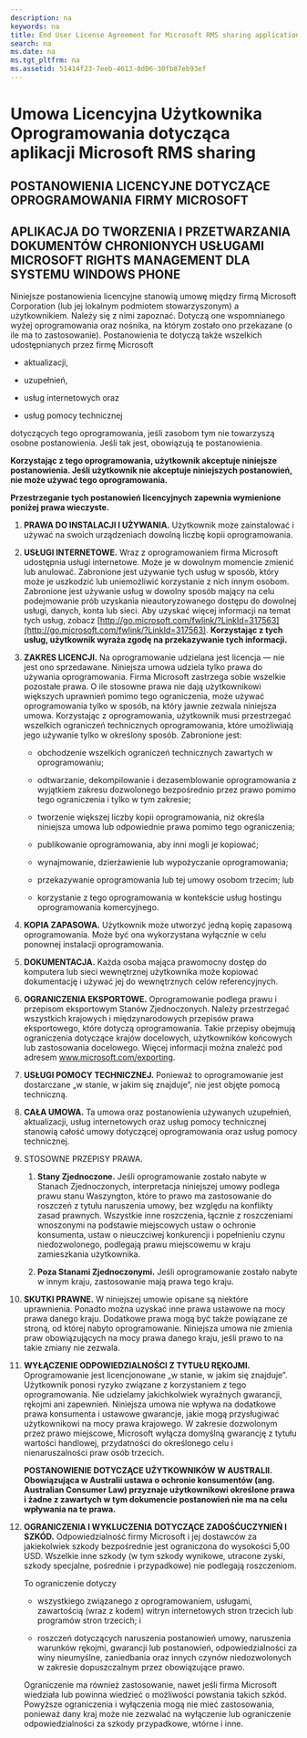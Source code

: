 ```yaml
---
description: na
keywords: na
title: End User License Agreement for Microsoft RMS sharing application
search: na
ms.date: na
ms.tgt_pltfrm: na
ms.assetid: 51414f23-7eeb-4613-8d06-30fb87eb93ef
---
```

# Umowa Licencyjna Użytkownika Oprogramowania dotycząca aplikacji Microsoft RMS sharing

## POSTANOWIENIA LICENCYJNE DOTYCZĄCE OPROGRAMOWANIA FIRMY MICROSOFT

## APLIKACJA DO TWORZENIA I PRZETWARZANIA DOKUMENTÓW CHRONIONYCH USŁUGAMI MICROSOFT RIGHTS MANAGEMENT DLA SYSTEMU WINDOWS PHONE
Niniejsze postanowienia licencyjne stanowią umowę między firmą Microsoft Corporation (lub jej lokalnym podmiotem stowarzyszonym) a użytkownikiem. Należy się z nimi zapoznać. Dotyczą one wspomnianego wyżej oprogramowania oraz nośnika, na którym zostało ono przekazane (o ile ma to zastosowanie). Postanowienia te dotyczą także wszelkich udostępnianych przez firmę Microsoft

-   aktualizacji,

-   uzupełnień,

-   usług internetowych oraz

-   usług pomocy technicznej

dotyczących tego oprogramowania, jeśli zasobom tym nie towarzyszą osobne postanowienia. Jeśli tak jest, obowiązują te postanowienia.

**Korzystając z tego oprogramowania, użytkownik akceptuje niniejsze postanowienia. Jeśli użytkownik nie akceptuje niniejszych postanowień, nie może używać tego oprogramowania.**

**Przestrzeganie tych postanowień licencyjnych zapewnia wymienione poniżej prawa wieczyste.**

1.  **PRAWA DO INSTALACJI I UŻYWANIA.** Użytkownik może zainstalować i używać na swoich urządzeniach dowolną liczbę kopii oprogramowania.

2.  **USŁUGI INTERNETOWE.** Wraz z oprogramowaniem firma Microsoft udostępnia usługi internetowe. Może je w dowolnym momencie zmienić lub anulować. Zabronione jest używanie tych usług w sposób, który może je uszkodzić lub uniemożliwić korzystanie z nich innym osobom. Zabronione jest używanie usług w dowolny sposób mający na celu podejmowanie prób uzyskania nieautoryzowanego dostępu do dowolnej usługi, danych, konta lub sieci. Aby uzyskać więcej informacji na temat tych usług, zobacz [http://go.microsoft.com/fwlink/?LinkId=317563](http://go.microsoft.com/fwlink/?LinkId=317563). **Korzystając z tych usług, użytkownik wyraża zgodę na przekazywanie tych informacji.**

3.  **ZAKRES LICENCJI.** Na oprogramowanie udzielana jest licencja — nie jest ono sprzedawane. Niniejsza umowa udziela tylko prawa do używania oprogramowania. Firma Microsoft zastrzega sobie wszelkie pozostałe prawa. O ile stosowne prawa nie dają użytkownikowi większych uprawnień pomimo tego ograniczenia, może używać oprogramowania tylko w sposób, na który jawnie zezwala niniejsza umowa. Korzystając z oprogramowania, użytkownik musi przestrzegać wszelkich ograniczeń technicznych oprogramowania, które umożliwiają jego używanie tylko w określony sposób. Zabronione jest:

    -   obchodzenie wszelkich ograniczeń technicznych zawartych w oprogramowaniu;

    -   odtwarzanie, dekompilowanie i dezasemblowanie oprogramowania z wyjątkiem zakresu dozwolonego bezpośrednio przez prawo pomimo tego ograniczenia i tylko w tym zakresie;

    -   tworzenie większej liczby kopii oprogramowania, niż określa niniejsza umowa lub odpowiednie prawa pomimo tego ograniczenia;

    -   publikowanie oprogramowania, aby inni mogli je kopiować;

    -   wynajmowanie, dzierżawienie lub wypożyczanie oprogramowania;

    -   przekazywanie oprogramowania lub tej umowy osobom trzecim; lub

    -   korzystanie z tego oprogramowania w kontekście usług hostingu oprogramowania komercyjnego.

4.  **KOPIA ZAPASOWA.** Użytkownik może utworzyć jedną kopię zapasową oprogramowania. Może być ona wykorzystana wyłącznie w celu ponownej instalacji oprogramowania.

5.  **DOKUMENTACJA.** Każda osoba mająca prawomocny dostęp do komputera lub sieci wewnętrznej użytkownika może kopiować dokumentację i używać jej do wewnętrznych celów referencyjnych.

6.  **OGRANICZENIA EKSPORTOWE.** Oprogramowanie podlega prawu i przepisom eksportowym Stanów Zjednoczonych. Należy przestrzegać wszystkich krajowych i międzynarodowych przepisów prawa eksportowego, które dotyczą oprogramowania. Takie przepisy obejmują ograniczenia dotyczące krajów docelowych, użytkowników końcowych lub zastosowania docelowego. Więcej informacji można znaleźć pod adresem www.microsoft.com/exporting.

7.  **USŁUGI POMOCY TECHNICZNEJ.** Ponieważ to oprogramowanie jest dostarczane „w stanie, w jakim się znajduje”, nie jest objęte pomocą techniczną.

8.  **CAŁA UMOWA.** Ta umowa oraz postanowienia używanych uzupełnień, aktualizacji, usług internetowych oraz usług pomocy technicznej stanowią całość umowy dotyczącej oprogramowania oraz usług pomocy technicznej.

9. STOSOWNE PRZEPISY PRAWA.

    1.  **Stany Zjednoczone.** Jeśli oprogramowanie zostało nabyte w Stanach Zjednoczonych, interpretacja niniejszej umowy podlega prawu stanu Waszyngton, które to prawo ma zastosowanie do roszczeń z tytułu naruszenia umowy, bez względu na konflikty zasad prawnych. Wszystkie inne roszczenia, łącznie z roszczeniami wnoszonymi na podstawie miejscowych ustaw o ochronie konsumenta, ustaw o nieuczciwej konkurencji i popełnieniu czynu niedozwolonego, podlegają prawu miejscowemu w kraju zamieszkania użytkownika.

    2.  **Poza Stanami Zjednoczonymi.** Jeśli oprogramowanie zostało nabyte w innym kraju, zastosowanie mają prawa tego kraju.

10. **SKUTKI PRAWNE.** W niniejszej umowie opisane są niektóre uprawnienia. Ponadto można uzyskać inne prawa ustawowe na mocy prawa danego kraju. Dodatkowe prawa mogą być także powiązane ze stroną, od której nabyto oprogramowanie. Niniejsza umowa nie zmienia praw obowiązujących na mocy prawa danego kraju, jeśli prawo to na takie zmiany nie zezwala.

11. **WYŁĄCZENIE ODPOWIEDZIALNOŚCI Z TYTUŁU RĘKOJMI.** Oprogramowanie jest licencjonowane „w stanie, w jakim się znajduje”. Użytkownik ponosi ryzyko związane z korzystaniem z tego oprogramowania. Nie udzielamy jakichkolwiek wyraźnych gwarancji, rękojmi ani zapewnień. Niniejsza umowa nie wpływa na dodatkowe prawa konsumenta i ustawowe gwarancje, jakie mogą przysługiwać użytkownikowi na mocy prawa krajowego. W zakresie dozwolonym przez prawo miejscowe, Microsoft wyłącza domyślną gwarancję z tytułu wartości handlowej, przydatności do określonego celu i nienaruszalności praw osób trzecich.

    **POSTANOWIENIE DOTYCZĄCE UŻYTKOWNIKÓW W AUSTRALII. Obowiązująca w Australii ustawa o ochronie konsumentów (ang. Australian Consumer Law) przyznaje użytkownikowi określone prawa i żadne z zawartych w tym dokumencie postanowień nie ma na celu wpływania na te prawa.**

12. **OGRANICZENIA I WYKLUCZENIA DOTYCZĄCE ZADOŚĆUCZYNIEŃ I SZKÓD.** Odpowiedzialność firmy Microsoft i jej dostawców za jakiekolwiek szkody bezpośrednie jest ograniczona do wysokości 5,00 USD. Wszelkie inne szkody (w tym szkody wynikowe, utracone zyski, szkody specjalne, pośrednie i przypadkowe) nie podlegają roszczeniom.

    To ograniczenie dotyczy

    -   wszystkiego związanego z oprogramowaniem, usługami, zawartością (wraz z kodem) witryn internetowych stron trzecich lub programów stron trzecich; i

    -   roszczeń dotyczących naruszenia postanowień umowy, naruszenia warunków rękojmi, gwarancji lub postanowień, odpowiedzialności za winy nieumyślne, zaniedbania oraz innych czynów niedozwolonych w zakresie dopuszczalnym przez obowiązujące prawo.

    Ograniczenie ma również zastosowanie, nawet jeśli firma Microsoft wiedziała lub powinna wiedzieć o możliwości powstania takich szkód. Powyższe ograniczenia i wyłączenia mogą nie mieć zastosowania, ponieważ dany kraj może nie zezwalać na wyłączenie lub ograniczenie odpowiedzialności za szkody przypadkowe, wtórne i inne.

